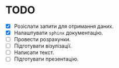 TODO
====

- [X] Розіслати запити для отримання даних.
- [X] Налаштувати `sphinx` документацію.
- [ ] Провести розрахунки.
- [ ] Підготувати візулізації.
- [ ] Написати текст.
- [ ] Підготувати презентацію.
